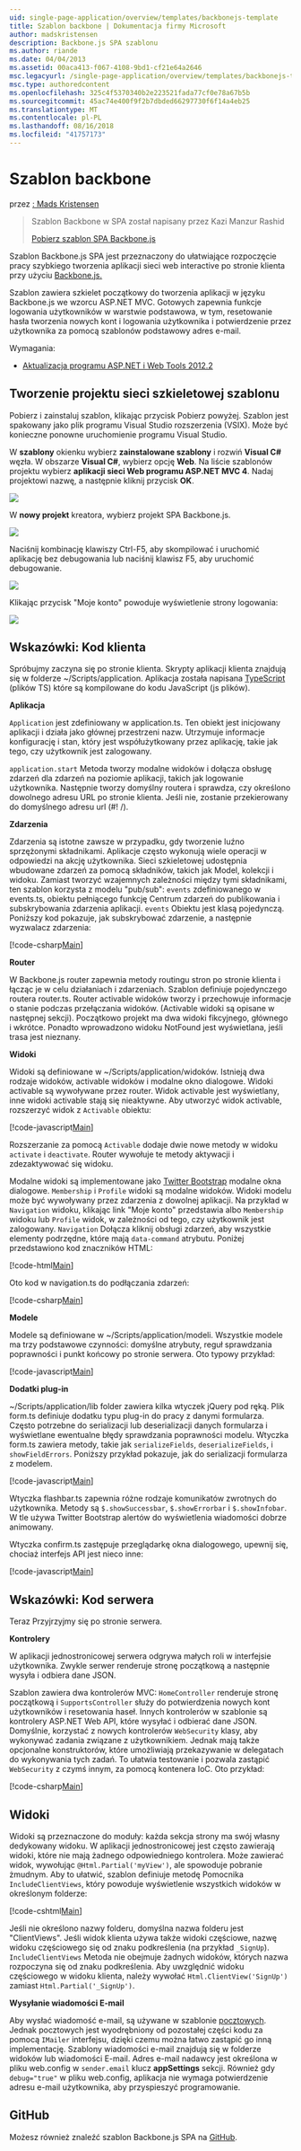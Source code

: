 ```yaml
---
uid: single-page-application/overview/templates/backbonejs-template
title: Szablon backbone | Dokumentacja firmy Microsoft
author: madskristensen
description: Backbone.js SPA szablonu
ms.author: riande
ms.date: 04/04/2013
ms.assetid: 00aca413-f067-4108-9bd1-cf21e64a2646
msc.legacyurl: /single-page-application/overview/templates/backbonejs-template
msc.type: authoredcontent
ms.openlocfilehash: 325c4f5370340b2e223521fada77cf0e78a67b5b
ms.sourcegitcommit: 45ac74e400f9f2b7dbded66297730f6f14a4eb25
ms.translationtype: MT
ms.contentlocale: pl-PL
ms.lasthandoff: 08/16/2018
ms.locfileid: "41757173"
---
```

<a name="backbone-template"></a>Szablon backbone
====================
przez [: Mads Kristensen](https://github.com/madskristensen)

> Szablon Backbone w SPA został napisany przez Kazi Manzur Rashid
> 
> [Pobierz szablon SPA Backbone.js](https://go.microsoft.com/fwlink/?LinkId=293631)


Szablon Backbone.js SPA jest przeznaczony do ułatwiające rozpoczęcie pracy szybkiego tworzenia aplikacji sieci web interactive po stronie klienta przy użyciu [Backbone.js.](http://backbonejs.org/)

Szablon zawiera szkielet początkowy do tworzenia aplikacji w języku Backbone.js we wzorcu ASP.NET MVC. Gotowych zapewnia funkcje logowania użytkowników w warstwie podstawowa, w tym, resetowanie hasła tworzenia nowych kont i logowania użytkownika i potwierdzenie przez użytkownika za pomocą szablonów podstawowy adres e-mail.

Wymagania:

- [Aktualizacja programu ASP.NET i Web Tools 2012.2](https://go.microsoft.com/fwlink/?LinkId=282650)

## <a name="create-a-backbone-template-project"></a>Tworzenie projektu sieci szkieletowej szablonu

Pobierz i zainstaluj szablon, klikając przycisk Pobierz powyżej. Szablon jest spakowany jako plik programu Visual Studio rozszerzenia (VSIX). Może być konieczne ponowne uruchomienie programu Visual Studio.

W **szablony** okienku wybierz **zainstalowane szablony** i rozwiń **Visual C#** węzła. W obszarze **Visual C#**, wybierz opcję **Web**. Na liście szablonów projektu wybierz **aplikacji sieci Web programu ASP.NET MVC 4**. Nadaj projektowi nazwę, a następnie kliknij przycisk **OK**.

![](backbonejs-template/_static/image1.png)

W **nowy projekt** kreatora, wybierz projekt SPA Backbone.js.

![](backbonejs-template/_static/image2.png)

Naciśnij kombinację klawiszy Ctrl-F5, aby skompilować i uruchomić aplikację bez debugowania lub naciśnij klawisz F5, aby uruchomić debugowanie.

![](backbonejs-template/_static/image3.png)

Klikając przycisk "Moje konto" powoduje wyświetlenie strony logowania:

![](backbonejs-template/_static/image4.png)

## <a name="walkthrough-client-code"></a>Wskazówki: Kod klienta

Spróbujmy zaczyna się po stronie klienta. Skrypty aplikacji klienta znajdują się w folderze ~/Scripts/application. Aplikacja została napisana [TypeScript](http://www.typescriptlang.org/) (plików TS) które są kompilowane do kodu JavaScript (js plików).

**Aplikacja**

`Application` jest zdefiniowany w application.ts. Ten obiekt jest inicjowany aplikacji i działa jako głównej przestrzeni nazw. Utrzymuje informacje konfigurację i stan, który jest współużytkowany przez aplikację, takie jak tego, czy użytkownik jest zalogowany.

`application.start` Metoda tworzy modalne widoków i dołącza obsługę zdarzeń dla zdarzeń na poziomie aplikacji, takich jak logowanie użytkownika. Następnie tworzy domyślny routera i sprawdza, czy określono dowolnego adresu URL po stronie klienta. Jeśli nie, zostanie przekierowany do domyślnego adresu url (#! /).

**Zdarzenia**

Zdarzenia są istotne zawsze w przypadku, gdy tworzenie luźno sprzężonymi składnikami. Aplikacje często wykonują wiele operacji w odpowiedzi na akcję użytkownika. Sieci szkieletowej udostępnia wbudowane zdarzeń za pomocą składników, takich jak Model, kolekcji i widoku. Zamiast tworzyć wzajemnych zależności między tymi składnikami, ten szablon korzysta z modelu "pub/sub": `events` zdefiniowanego w events.ts, obiektu pełniącego funkcję Centrum zdarzeń do publikowania i subskrybowania zdarzenia aplikacji. `events` Obiektu jest klasą pojedynczą. Poniższy kod pokazuje, jak subskrybować zdarzenie, a następnie wyzwalacz zdarzenia:

[!code-csharp[Main](backbonejs-template/samples/sample1.cs)]

**Router**

W Backbone.js router zapewnia metody routingu stron po stronie klienta i łącząc je w celu działaniach i zdarzeniach. Szablon definiuje pojedynczego routera router.ts. Router activable widoków tworzy i przechowuje informacje o stanie podczas przełączania widoków. (Activable widoki są opisane w następnej sekcji). Początkowo projekt ma dwa widoki fikcyjnego, głównego i wkrótce. Ponadto wprowadzono widoku NotFound jest wyświetlana, jeśli trasa jest nieznany.

**Widoki**

Widoki są definiowane w ~/Scripts/application/widoków. Istnieją dwa rodzaje widoków, activable widoków i modalne okno dialogowe. Widoki activable są wywoływane przez router. Widok activable jest wyświetlany, inne widoki activable stają się nieaktywne. Aby utworzyć widok activable, rozszerzyć widok z `Activable` obiektu:

[!code-javascript[Main](backbonejs-template/samples/sample2.js)]

Rozszerzanie za pomocą `Activable` dodaje dwie nowe metody w widoku `activate` i `deactivate`. Router wywołuje te metody aktywacji i zdezaktywować się widoku.

Modalne widoki są implementowane jako [Twitter Bootstrap](http://twitter.github.com/bootstrap/) modalne okna dialogowe. `Membership` i `Profile` widoki są modalne widoków. Widoki modelu może być wywoływany przez zdarzenia z dowolnej aplikacji. Na przykład w `Navigation` widoku, klikając link "Moje konto" przedstawia albo `Membership` widoku lub `Profile` widok, w zależności od tego, czy użytkownik jest zalogowany. `Navigation` Dołącza kliknij obsługi zdarzeń, aby wszystkie elementy podrzędne, które mają `data-command` atrybutu. Poniżej przedstawiono kod znaczników HTML:

[!code-html[Main](backbonejs-template/samples/sample3.html)]

Oto kod w navigation.ts do podłączania zdarzeń:

[!code-csharp[Main](backbonejs-template/samples/sample4.cs)]

**Modele**

Modele są definiowane w ~/Scripts/application/modeli. Wszystkie modele ma trzy podstawowe czynności: domyślne atrybuty, reguł sprawdzania poprawności i punkt końcowy po stronie serwera. Oto typowy przykład:

[!code-javascript[Main](backbonejs-template/samples/sample5.js)]

**Dodatki plug-in**

~/Scripts/application/lib folder zawiera kilka wtyczek jQuery pod ręką. Plik form.ts definiuje dodatku typu plug-in do pracy z danymi formularza. Często potrzebne do serializacji lub deserializacji danych formularza i wyświetlane ewentualne błędy sprawdzania poprawności modelu. Wtyczka form.ts zawiera metody, takie jak `serializeFields`, `deserializeFields`, i `showFieldErrors`. Poniższy przykład pokazuje, jak do serializacji formularza z modelem.

[!code-javascript[Main](backbonejs-template/samples/sample6.js)]

Wtyczka flashbar.ts zapewnia różne rodzaje komunikatów zwrotnych do użytkownika. Metody są `$.showSuccessbar`, `$.showErrorbar` i `$.showInfobar`. W tle używa Twitter Bootstrap alertów do wyświetlenia wiadomości dobrze animowany.

Wtyczka confirm.ts zastępuje przeglądarkę okna dialogowego, upewnij się, chociaż interfejs API jest nieco inne:

[!code-javascript[Main](backbonejs-template/samples/sample7.js)]

## <a name="walkthrough-server-code"></a>Wskazówki: Kod serwera

Teraz Przyjrzyjmy się po stronie serwera.

**Kontrolery**

W aplikacji jednostronicowej serwera odgrywa małych roli w interfejsie użytkownika. Zwykle serwer renderuje stronę początkową a następnie wysyła i odbiera dane JSON.

Szablon zawiera dwa kontrolerów MVC: `HomeController` renderuje stronę początkową i `SupportsController` służy do potwierdzenia nowych kont użytkowników i resetowania haseł. Innych kontrolerów w szablonie są kontrolery ASP.NET Web API, które wysyłać i odbierać dane JSON. Domyślnie, korzystać z nowych kontrolerów `WebSecurity` klasy, aby wykonywać zadania związane z użytkownikiem. Jednak mają także opcjonalne konstruktorów, które umożliwiają przekazywanie w delegatach do wykonywania tych zadań. To ułatwia testowanie i pozwala zastąpić `WebSecurity` z czymś innym, za pomocą kontenera IoC. Oto przykład:

[!code-csharp[Main](backbonejs-template/samples/sample8.cs)]

## <a name="views"></a>Widoki

Widoki są przeznaczone do moduły: każda sekcja strony ma swój własny dedykowany widoku. W aplikacji jednostronicowej jest często zawierają widoki, które nie mają żadnego odpowiedniego kontrolera. Może zawierać widok, wywołując `@Html.Partial('myView')`, ale spowoduje pobranie żmudnym. Aby to ułatwić, szablon definiuje metodę Pomocnika `IncludeClientViews`, który powoduje wyświetlenie wszystkich widoków w określonym folderze:

[!code-cshtml[Main](backbonejs-template/samples/sample9.cshtml)]

Jeśli nie określono nazwy folderu, domyślna nazwa folderu jest "ClientViews". Jeśli widok klienta używa także widoki częściowe, nazwę widoku częściowego się od znaku podkreślenia (na przykład `_SignUp`). `IncludeClientViews` Metoda nie obejmuje żadnych widoków, których nazwa rozpoczyna się od znaku podkreślenia. Aby uwzględnić widoku częściowego w widoku klienta, należy wywołać `Html.ClientView('SignUp')` zamiast `Html.Partial('_SignUp')`.

**Wysyłanie wiadomości E-mail**

Aby wysłać wiadomość e-mail, są używane w szablonie [pocztowych](http://aboutcode.net/postal). Jednak pocztowych jest wyodrębniony od pozostałej części kodu za pomocą `IMailer` interfejsu, dzięki czemu można łatwo zastąpić go inną implementację. Szablony wiadomości e-mail znajdują się w folderze widoków lub wiadomości E-mail. Adres e-mail nadawcy jest określona w pliku web.config w `sender.email` klucz **appSettings** sekcji. Również gdy `debug="true"` w pliku web.config, aplikacja nie wymaga potwierdzenie adresu e-mail użytkownika, aby przyspieszyć programowanie.

## <a name="github"></a>GitHub

Możesz również znaleźć szablon Backbone.js SPA na [GitHub](https://github.com/kazimanzurrashid/AspNetMvcBackboneJsSpa).
